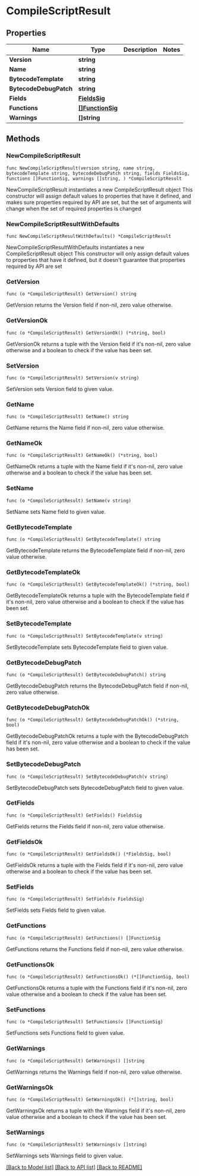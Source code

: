 # CompileScriptResult

## Properties

Name | Type | Description | Notes
------------ | ------------- | ------------- | -------------
**Version** | **string** |  | 
**Name** | **string** |  | 
**BytecodeTemplate** | **string** |  | 
**BytecodeDebugPatch** | **string** |  | 
**Fields** | [**FieldsSig**](FieldsSig.md) |  | 
**Functions** | [**[]FunctionSig**](FunctionSig.md) |  | 
**Warnings** | **[]string** |  | 

## Methods

### NewCompileScriptResult

`func NewCompileScriptResult(version string, name string, bytecodeTemplate string, bytecodeDebugPatch string, fields FieldsSig, functions []FunctionSig, warnings []string, ) *CompileScriptResult`

NewCompileScriptResult instantiates a new CompileScriptResult object
This constructor will assign default values to properties that have it defined,
and makes sure properties required by API are set, but the set of arguments
will change when the set of required properties is changed

### NewCompileScriptResultWithDefaults

`func NewCompileScriptResultWithDefaults() *CompileScriptResult`

NewCompileScriptResultWithDefaults instantiates a new CompileScriptResult object
This constructor will only assign default values to properties that have it defined,
but it doesn't guarantee that properties required by API are set

### GetVersion

`func (o *CompileScriptResult) GetVersion() string`

GetVersion returns the Version field if non-nil, zero value otherwise.

### GetVersionOk

`func (o *CompileScriptResult) GetVersionOk() (*string, bool)`

GetVersionOk returns a tuple with the Version field if it's non-nil, zero value otherwise
and a boolean to check if the value has been set.

### SetVersion

`func (o *CompileScriptResult) SetVersion(v string)`

SetVersion sets Version field to given value.


### GetName

`func (o *CompileScriptResult) GetName() string`

GetName returns the Name field if non-nil, zero value otherwise.

### GetNameOk

`func (o *CompileScriptResult) GetNameOk() (*string, bool)`

GetNameOk returns a tuple with the Name field if it's non-nil, zero value otherwise
and a boolean to check if the value has been set.

### SetName

`func (o *CompileScriptResult) SetName(v string)`

SetName sets Name field to given value.


### GetBytecodeTemplate

`func (o *CompileScriptResult) GetBytecodeTemplate() string`

GetBytecodeTemplate returns the BytecodeTemplate field if non-nil, zero value otherwise.

### GetBytecodeTemplateOk

`func (o *CompileScriptResult) GetBytecodeTemplateOk() (*string, bool)`

GetBytecodeTemplateOk returns a tuple with the BytecodeTemplate field if it's non-nil, zero value otherwise
and a boolean to check if the value has been set.

### SetBytecodeTemplate

`func (o *CompileScriptResult) SetBytecodeTemplate(v string)`

SetBytecodeTemplate sets BytecodeTemplate field to given value.


### GetBytecodeDebugPatch

`func (o *CompileScriptResult) GetBytecodeDebugPatch() string`

GetBytecodeDebugPatch returns the BytecodeDebugPatch field if non-nil, zero value otherwise.

### GetBytecodeDebugPatchOk

`func (o *CompileScriptResult) GetBytecodeDebugPatchOk() (*string, bool)`

GetBytecodeDebugPatchOk returns a tuple with the BytecodeDebugPatch field if it's non-nil, zero value otherwise
and a boolean to check if the value has been set.

### SetBytecodeDebugPatch

`func (o *CompileScriptResult) SetBytecodeDebugPatch(v string)`

SetBytecodeDebugPatch sets BytecodeDebugPatch field to given value.


### GetFields

`func (o *CompileScriptResult) GetFields() FieldsSig`

GetFields returns the Fields field if non-nil, zero value otherwise.

### GetFieldsOk

`func (o *CompileScriptResult) GetFieldsOk() (*FieldsSig, bool)`

GetFieldsOk returns a tuple with the Fields field if it's non-nil, zero value otherwise
and a boolean to check if the value has been set.

### SetFields

`func (o *CompileScriptResult) SetFields(v FieldsSig)`

SetFields sets Fields field to given value.


### GetFunctions

`func (o *CompileScriptResult) GetFunctions() []FunctionSig`

GetFunctions returns the Functions field if non-nil, zero value otherwise.

### GetFunctionsOk

`func (o *CompileScriptResult) GetFunctionsOk() (*[]FunctionSig, bool)`

GetFunctionsOk returns a tuple with the Functions field if it's non-nil, zero value otherwise
and a boolean to check if the value has been set.

### SetFunctions

`func (o *CompileScriptResult) SetFunctions(v []FunctionSig)`

SetFunctions sets Functions field to given value.


### GetWarnings

`func (o *CompileScriptResult) GetWarnings() []string`

GetWarnings returns the Warnings field if non-nil, zero value otherwise.

### GetWarningsOk

`func (o *CompileScriptResult) GetWarningsOk() (*[]string, bool)`

GetWarningsOk returns a tuple with the Warnings field if it's non-nil, zero value otherwise
and a boolean to check if the value has been set.

### SetWarnings

`func (o *CompileScriptResult) SetWarnings(v []string)`

SetWarnings sets Warnings field to given value.



[[Back to Model list]](../README.md#documentation-for-models) [[Back to API list]](../README.md#documentation-for-api-endpoints) [[Back to README]](../README.md)


